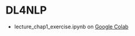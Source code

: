 # DL4NLP
- lecture_chap1_exercise.ipynb on [Google Colab](https://colab.research.google.com/drive/1AfNhE5RaWgUZx5c4cvesoDGDVE7XoXh1?usp=sharing)
